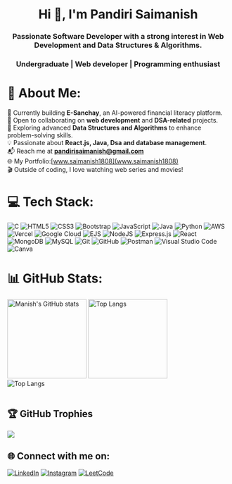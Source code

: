 <h1 align="center">Hi 👋, I'm Pandiri Saimanish</h1>
<h3 align="center">Passionate Software Developer with a strong interest in Web Development and Data Structures & Algorithms.</h3>
<h3 align="center">Undergraduate | Web developer | Programming enthusiast</h3>

# 💫 About Me:
🚀 Currently building **E-Sanchay**, an AI-powered financial literacy platform.<br>🤝 Open to collaborating on **web development** and **DSA-related** projects.<br>📖 Exploring advanced **Data Structures and Algorithms** to enhance problem-solving skills.<br>💡 Passionate about **React.js, Java, Dsa and database management**.<br>📬 Reach me at **pandirisaimanish@gmail.com**<br>🌐 My Portfolio:[www.saimanish1808](www.saimanish1808) <br>🎬 Outside of coding, I love watching web series and movies!  


# 💻 Tech Stack:
![C](https://img.shields.io/badge/c-%2300599C.svg?style=for-the-badge&logo=c&logoColor=white)
![HTML5](https://img.shields.io/badge/html5-%23E34F26.svg?style=for-the-badge&logo=html5&logoColor=white)
![CSS3](https://img.shields.io/badge/css3-%231572B6.svg?style=for-the-badge&logo=css3&logoColor=white)
![Bootstrap](https://img.shields.io/badge/Bootstrap-%23563D7C.svg?style=for-the-badge&logo=bootstrap&logoColor=white)
![JavaScript](https://img.shields.io/badge/javascript-%23323330.svg?style=for-the-badge&logo=javascript&logoColor=%23F7DF1E)
![Java](https://img.shields.io/badge/java-%23ED8B00.svg?style=for-the-badge&logo=openjdk&logoColor=white)
![Python](https://img.shields.io/badge/python-3670A0?style=for-the-badge&logo=python&logoColor=ffdd54)
![AWS](https://img.shields.io/badge/AWS-%23FF9900.svg?style=for-the-badge&logo=amazon-aws&logoColor=white)
![Vercel](https://img.shields.io/badge/vercel-%23000000.svg?style=for-the-badge&logo=vercel&logoColor=white)
![Google Cloud](https://img.shields.io/badge/GoogleCloud-%234285F4.svg?style=for-the-badge&logo=google-cloud&logoColor=white)
![EJS](https://img.shields.io/badge/ejs-%23B4CA65.svg?style=for-the-badge&logo=ejs&logoColor=black)
![NodeJS](https://img.shields.io/badge/node.js-6DA55F?style=for-the-badge&logo=node.js&logoColor=white)
![Express.js](https://img.shields.io/badge/express.js-%23404d59.svg?style=for-the-badge&logo=express&logoColor=%2361DAFB)
![React](https://img.shields.io/badge/react-%2320232a.svg?style=for-the-badge&logo=react&logoColor=%2361DAFB)
![MongoDB](https://img.shields.io/badge/MongoDB-%234ea94b.svg?style=for-the-badge&logo=mongodb&logoColor=white)
![MySQL](https://img.shields.io/badge/mysql-4479A1.svg?style=for-the-badge&logo=mysql&logoColor=white)
![Git](https://img.shields.io/badge/git-%23F05033.svg?style=for-the-badge&logo=git&logoColor=white)
![GitHub](https://img.shields.io/badge/github-%23121011.svg?style=for-the-badge&logo=github&logoColor=white)
![Postman](https://img.shields.io/badge/Postman-FF6C37?style=for-the-badge&logo=postman&logoColor=white)
![Visual Studio Code](https://img.shields.io/badge/Visual%20Studio%20Code-0078d7.svg?style=for-the-badge&logo=visual-studio-code&logoColor=white)
![Canva](https://img.shields.io/badge/Canva-%2300C4CC.svg?style=for-the-badge&logo=Canva&logoColor=white)
# 📊 GitHub Stats:
<p>
  <img height="180em" src="https://github-readme-stats-ten-gilt.vercel.app/api?username=Manish1808&show_icons=true&count_private=true&theme=algolia" alt="Manish's GitHub stats" />  <img height="180em" src="https://github-readme-stats-ten-gilt.vercel.app/api/top-langs?username=Manish1808&langs_count=10&show_icons=true&locale=en&layout=compact&theme=algolia" alt="Top Langs">
  <br>
  <img src="https://github-readme-streak-stats.herokuapp.com/?user=Manish1808&theme=algolia&hide_border=false" alt="Top Langs">
  <br><br>
</p>

## 🏆 GitHub Trophies
![](https://github-profile-trophy.vercel.app/?username=iamvijaylattupally&theme=radical&no-frame=false&no-bg=false&margin-w=4)
## 🌐 Connect with me on:
[![LinkedIn](https://img.shields.io/badge/LinkedIn-%230077B5.svg?logo=linkedin&logoColor=white)](https://www.linkedin.com/in/pandiri-sai-manish/)
[![Instagram](https://img.shields.io/badge/Instagram-%23E4405F.svg?logo=Instagram&logoColor=white)](https://www.instagram.com/_manish_1808/)
[![LeetCode](https://img.shields.io/badge/LeetCode-%23FFA116.svg?logo=leetcode&logoColor=white)](https://leetcode.com/u/pandirisaimanish/)
